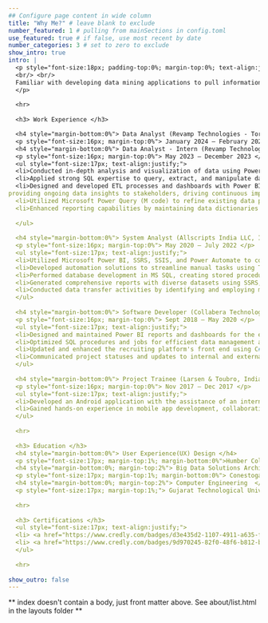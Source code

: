 ```yaml
---
## Configure page content in wide column
title: "Why Me?" # leave blank to exclude
number_featured: 1 # pulling from mainSections in config.toml
use_featured: true # if false, use most recent by date
number_categories: 3 # set to zero to exclude
show_intro: true
intro: |
  <p style="font-size:18px; padding-top:0%; margin-top:0%; text-align:justify;">Microsoft-certified BI Developer with 5 years of experience in BI solution development using Microsoft Power BI, Tableau, and other analytical tools. Adept at managing shifting priorities, meeting tight deadlines, developing complex queries and reports, and automating tasks to enhance data accuracy. Proven skills in SQL, database management, and data modelling. I seek to leverage analytical and problem-solving expertise to ensure data quality and successful project delivery for internal and external clients.
  <br/> <br/>
  Familiar with developing data mining applications to pull information quickly and efficiently for needed reports based on clients' requirements with vast amounts of data. I have broad knowledge of multiple applications and languages and top-notch technical abilities. My excellent verbal and written communication skills allow me to write reports and present information clearly and concisely effectively. My experience working with data and creating applications to manage that data makes me an excellent choice for this role. I am detail-oriented. My strong time management skills also help me complete tasks on schedule and self-manage my work.
  </p>
  
  <hr>
  
  <h3> Work Experience </h3>

  <h4 style="margin-bottom:0%"> Data Analyst (Revamp Technologies - Toronto, Canada) </h4> 
  <p style="font-size:16px; margin-top:0%"> January 2024 – February 2025 </p>
  <h4 style="margin-bottom:0%"> Data Analyst - Intern (Revamp Technologies - Toronto, Canada) </h4> 
  <p style="font-size:16px; margin-top:0%"> May 2023 – December 2023 </p>
  <ul style="font-size:17px; text-align:justify;">
  <li>Conducted in-depth analysis and visualization of data using Power BI, Tableau, and advanced Excel, transforming complex datasets into actionable insights that supported strategic decision-making and performance monitoring. </li>
  <li>Applied strong SQL expertise to query, extract, and manipulate data, ensuring accuracy and efficiency while supporting various banking segments in a fast-paced, goal-oriented environment.</li>
  <li>Designed and developed ETL processes and dashboards with Power BI, SSRS, and Tableau, aligning with key metrics and
providing ongoing data insights to stakeholders, driving continuous improvement.</li>
  <li>Utilized Microsoft Power Query (M code) to refine existing data pipelines, ensuring the smooth flow of clean, actionable data into reporting structures without extensive data engineering involvement.</li>
  <li>Enhanced reporting capabilities by maintaining data dictionaries and ensuring proper categorization, which improved problem-solving and analytical capabilities while supporting business intelligence functions.</li>
  
  </ul>
  
  <h4 style="margin-bottom:0%"> System Analyst (Allscripts India LLC, India) </h4> 
  <p style="font-size:16px; margin-top:0%"> May 2020 – July 2022 </p>
  <ul style="font-size:17px; text-align:justify;">
  <li>Utilized Microsoft Power BI, SSRS, SSIS, and Power Automate to conduct analysis, documentation, testing, implementation, and user support for healthcare platforms.</li>
  <li>Developed automation solutions to streamline manual tasks using T-SQL, SQL Jobs, SSIS, and Power Automation.</li>
  <li>Performed database development in MS SQL, creating stored procedures, functions, and views while adhering to best practices in data modelling and database concepts.</li>
  <li>Generated comprehensive reports with diverse datasets using SSRS, Excel, and Power BI to enhance clients' KPIs.</li>
  <li>Conducted data transfer activities by identifying and employing methods for data sources not previously encountered, ensuring smooth integration and migration processes.</li>
  </ul>
  
  <h4 style="margin-bottom:0%"> Software Developer (Collabera Technologies, India) </h4>
  <p style="font-size:16px; margin-top:0%"> Sept 2018 – May 2020 </p>
  <ul style="font-size:17px; text-align:justify;">
  <li>Designed and maintained Power BI reports and dashboards for the executive team by gathering requirements from various departments and delivering actionable insights to inform decision-making.</li>
  <li>Optimized SQL procedures and jobs for efficient data management and retrieval, leveraging SSAS to transform live SQL data into a presentable format for real-time Power BI reporting.</li>
  <li>Updated and enhanced the recruiting platform's front end using C# and .NET, improving user experience and platform performance.</li>
  <li>Communicated project statuses and updates to internal and external clients to ensure the timely and successful delivery of project deliverable.</li>
  </ul>
  
  <h4 style="margin-bottom:0%"> Project Trainee (Larsen & Toubro, India) </h4>
  <p style="font-size:16px; margin-top:0%"> Nov 2017 – Dec 2017 </p>
  <ul style="font-size:17px; text-align:justify;">
  <li>Developed an Android application with the assistance of an internal team with project management and data analysis tasks.</li>
  <li>Gained hands-on experience in mobile app development, collaborating closely with cross-functional teams to deliver efficient software solutions.</li>
  </ul>
  
  <hr>
  
  <h3> Education </h3>
  <h4 style="margin-bottom:0%"> User Experience(UX) Design </h4> 
  <p style="font-size:17px; margin-top:1%; margin-bottom:0%">Humber College, Toronto, ON (May'23 - Apr'24)</p>
  <h4 style="margin-bottom:0%; margin-top:2%"> Big Data Solutions Architecture  </h4> 
  <p style="font-size:17px; margin-top:1%; margin-bottom:0%"> Conestoga College, Kitchener, ON (Sept'22 – Apr'23) </p> 
  <h4 style="margin-bottom:0%; margin-top:2%"> Computer Engineering  </h4> 
  <p style="font-size:17px; margin-top:1%;"> Gujarat Technological University, Vadodara, IN (2014-2018) </p>
  
  <hr>
  
  <h3> Certifications </h3>
  <ul style="font-size:17px; text-align:justify;">
  <li> <a href="https://www.credly.com/badges/d3e435d2-1107-4911-a635-fd5f490e320f"> EXAM 70-778 - Analyzing and Visualizing Data with Power BI - Microsoft Certified </a> </li>
  <li> <a href="https://www.credly.com/badges/9d970245-82f0-48f6-b812-b8bcdd8daa1f/">AZ-900 - Azure Fundamentals - Microsoft Certified </a> </li>
  </ul>
  
  <hr>
  
show_outro: false
---
```


\*\* index doesn't contain a body, just front matter above. See about/list.html in the layouts folder \*\*
